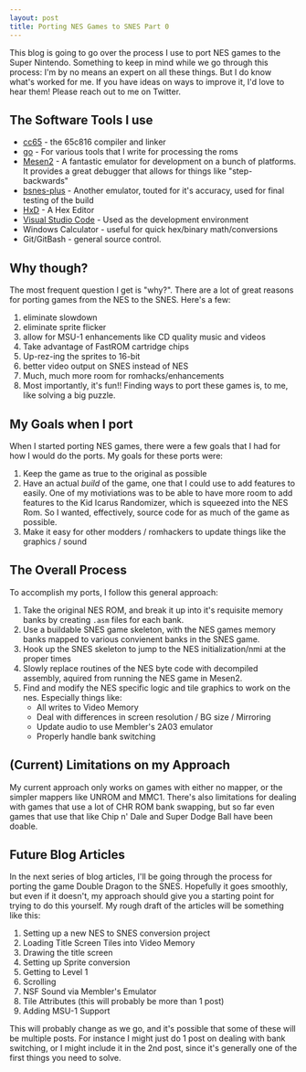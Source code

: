 ```yaml
---
layout: post
title: Porting NES Games to SNES Part 0
---
```


This blog is going to go over the process I use to port NES games to the Super Nintendo.  Something to keep in mind while we go through this process:  I'm by no means an expert on all these things.  But I do know what's worked for me.  If you have ideas on ways to improve it, I'd love to hear them!  Please reach out to me on Twitter.

## The Software Tools I use
* [cc65](https://www.cc65.org/) - the 65c816 compiler and linker
* [go](https://go.dev/) - For various tools that I write for processing the roms
* [Mesen2](https://github.com/SourMesen/Mesen2) - A fantastic emulator for development on a bunch of platforms.  It provides a great debugger that allows for things like "step-backwards"
* [bsnes-plus](https://github.com/devinacker/bsnes-plus) - Another emulator, touted for it's accuracy, used for final testing of the build
* [HxD](https://mh-nexus.de/en/hxd/) - A Hex Editor
* [Visual Studio Code](https://code.visualstudio.com/) - Used as the development environment
* Windows Calculator - useful for quick hex/binary math/conversions
* Git/GitBash - general source control.

## Why though?

The most frequent question I get is "why?".  There are a lot of great reasons for porting games from the NES to the SNES.  Here's a few:

1. eliminate slowdown
2. eliminate sprite flicker
3. allow for MSU-1 enhancements like CD quality music and videos
4. Take advantage of FastROM cartridge chips
5. Up-rez-ing the sprites to 16-bit
6. better video output on SNES instead of NES
7. Much, much more room for romhacks/enhancements
8. Most importantly, it's fun!!  Finding ways to port these games is, to me, like solving a big puzzle.


## My Goals when I port

When I started porting NES games, there were a few goals that I had for how I would do the ports.  My goals for these ports were:

1. Keep the game as true to the original as possible
2. Have an actual *build* of the game, one that I could use to add features to easily.  One of my motiviations was to be able to have more room to add features to the Kid Icarus Randomizer, which is squeezed into the NES Rom.  So I wanted, effectively, source code for as much of the game as possible.
3. Make it easy for other modders / romhackers to update things like the graphics / sound


## The Overall Process

To accomplish my ports, I follow this general approach:

1. Take the original NES ROM, and break it up into it's requisite memory banks by creating `.asm` files for each bank.
2. Use a buildable SNES game skeleton, with the NES games memory banks mapped to various convienent banks in the SNES game.
3. Hook up the SNES skeleton to jump to the NES initialization/nmi at the proper times
4. Slowly replace routines of the NES byte code with decompiled assembly, aquired from running the NES game in Mesen2.
5. Find and modify the NES specific logic and tile graphics to work on the nes.  Especially things like:
    * All writes to Video Memory
    * Deal with differences in screen resolution / BG size / Mirroring
    * Update audio to use Membler's 2A03 emulator
    * Properly handle bank switching


## (Current) Limitations on my Approach

My current approach only works on games with either no mapper, or the simpler mappers like UNROM and MMC1.  There's also limitations for dealing with games that use a lot of CHR ROM bank swapping, but so far even games that use that like Chip n' Dale and Super Dodge Ball have been doable.

## Future Blog Articles

In the next series of blog articles, I'll be going through the process for porting the game Double Dragon to the SNES.  Hopefully it goes smoothly, but even if it doesn't, my approach should give you a starting point for trying to do this yourself.  My rough draft of the articles will be something like this:

1. Setting up a new NES to SNES conversion project
2. Loading Title Screen Tiles into Video Memory
3. Drawing the title screen
4. Setting up Sprite conversion
5. Getting to Level 1
6. Scrolling
7. NSF Sound via Membler's Emulator
8. Tile Attributes (this will probably be more than 1 post)
9. Adding MSU-1 Support

This will probably change as we go, and it's possible that some of these will be multiple posts.  For instance I might just do 1 post on dealing with bank switching, or I might include it in the 2nd post, since it's generally one of the first things you need to solve.
